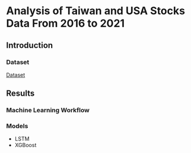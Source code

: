 # Analysis of Taiwan and USA Stocks Data From 2016 to 2021
## Introduction
### Dataset
[Dataset](https://finance.yahoo.com/)

## Results
### Machine Learning Workflow
### Models
- LSTM
- XGBoost
